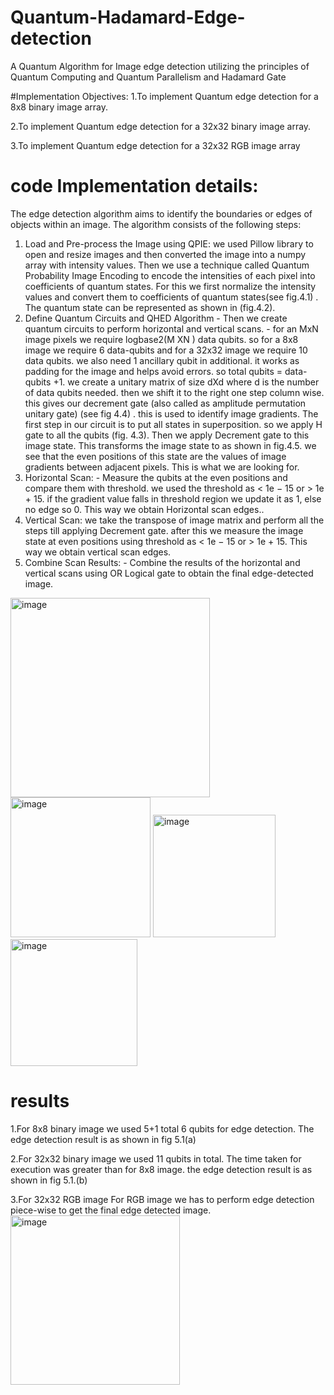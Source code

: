 # Quantum-Hadamard-Edge-detection
A Quantum Algorithm for Image edge detection utilizing the principles of Quantum Computing and Quantum Parallelism and Hadamard Gate

#Implementation Objectives:
1.To implement Quantum edge detection for a 8x8 binary image array.

2.To implement Quantum edge detection for a 32x32 binary image array.

3.To implement Quantum edge detection for a 32x32 RGB image array

# code Implementation details:

The edge detection algorithm aims to identify the boundaries or edges of objects
within an image. The algorithm consists of the following steps:
1. Load and Pre-process the Image using QPIE:
we used Pillow library to open and resize images and then converted the image into
a numpy array with intensity values. Then we use a technique called Quantum
Probability Image Encoding to encode the intensities of each pixel into coefficients of
quantum states. For this we first normalize the intensity values and convert them to
coefficients of quantum states(see fig.4.1) . The quantum state can be represented as
shown in (fig.4.2).
2. Define Quantum Circuits and QHED Algorithm - Then we create quantum
circuits to perform horizontal and vertical scans. - for an MxN image pixels we
require logbase2(M XN ) data qubits. so for a 8x8 image we require 6 data-qubits
and for a 32x32 image we require 10 data qubits. we also need 1 ancillary qubit in
additional. it works as padding for the image and helps avoid errors. so total qubits
= data-qubits +1. we create a unitary matrix of size dXd where d is the number of
data qubits needed. then we shift it to the right one step column wise. this gives
our decrement gate (also called as amplitude permutation unitary gate) (see fig 4.4)
. this is used to identify image gradients. The first step in our circuit is to put all
states in superposition. so we apply H gate to all the qubits (fig. 4.3). Then we apply
Decrement gate to this image state. This transforms the image state to as shown in
fig.4.5. we see that the even positions of this state are the values of image gradients
between adjacent pixels. This is what we are looking for.
4. Horizontal Scan: - Measure the qubits at the even positions and compare them
with threshold. we used the threshold as < 1e − 15 or > 1e + 15. if the gradient value
falls in threshold region we update it as 1, else no edge so 0. This way we obtain
Horizontal scan edges..
5. Vertical Scan: we take the transpose of image matrix and perform all the steps
till applying Decrement gate. after this we measure the image state at even positions
using threshold as < 1e − 15 or > 1e + 15. This way we obtain vertical scan edges.
6. Combine Scan Results: - Combine the results of the horizontal and vertical
scans using OR Logical gate to obtain the final edge-detected image.


<img width="319" alt="image" src="https://github.com/Akshara-Bulkapuram/Quantum-Hadamard-Edge-detection/assets/94600166/0fd5b347-9d1a-48bb-8026-e7c51a85929a">
<img width="224" alt="image" src="https://github.com/Akshara-Bulkapuram/Quantum-Hadamard-Edge-detection/assets/94600166/d886f951-1f75-4616-84e7-068cabea8630">
<img width="196" alt="image" src="https://github.com/Akshara-Bulkapuram/Quantum-Hadamard-Edge-detection/assets/94600166/3a8ffd0c-17db-44e9-a20c-38bf4bbde682">
<img width="203" alt="image" src="https://github.com/Akshara-Bulkapuram/Quantum-Hadamard-Edge-detection/assets/94600166/4155561c-e027-4c2d-b397-7dcb3ba86433">

# results

1.For 8x8 binary image
we used 5+1 total 6 qubits for edge detection. The edge detection result is as shown
in fig 5.1(a)

2.For 32x32 binary image
we used 11 qubits in total. The time taken for execution was greater than for 8x8
image. the edge detection result is as shown in fig 5.1.(b)

3.For 32x32 RGB image
For RGB image we has to perform edge detection piece-wise to get the final edge
detected image.
<img width="271" alt="image" src="https://github.com/Akshara-Bulkapuram/Quantum-Hadamard-Edge-detection/assets/94600166/13e51c46-9151-46ad-b638-17a9ec7c96e7">

